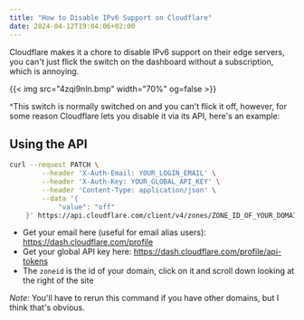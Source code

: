 ```yaml
---
title: "How to Disable IPv6 Support on Cloudflare"
date: 2024-04-12T19:04:06+02:00
---
```


Cloudflare makes it a chore to disable IPv6 support on their edge servers, you can't just flick the switch on the dashboard without a subscription, which is annoying.

{{< img src="4zqi9nln.bmp" width="70%" og=false >}}

^This switch is normally switched on and you can't flick it off, however, for some reason Cloudflare lets you disable it via its API, here's an example:

## Using the API

```bash
curl --request PATCH \
        --header 'X-Auth-Email: YOUR_LOGIN_EMAIL' \
        --header 'X-Auth-Key: YOUR_GLOBAL_API_KEY' \
        --header 'Content-Type: application/json' \
        --data '{ 
            "value": "off"
    }' https://api.cloudflare.com/client/v4/zones/ZONE_ID_OF_YOUR_DOMAIN/settings/ipv6
```

- Get your email here (useful for email alias users): <https://dash.cloudflare.com/profile>
- Get your global API key here: <https://dash.cloudflare.com/profile/api-tokens>
- The `zoneid` is the id of your domain, click on it and scroll down looking at the right of the site

*Note*: You'll have to rerun this command if you have other domains, but I think that's obvious.
